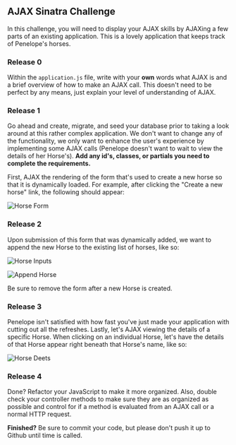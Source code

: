 ## AJAX Sinatra Challenge

In this challenge, you will need to display your AJAX skills by AJAXing a few parts of an existing application. This is a lovely application that keeps track of Penelope's horses.

### Release 0

Within the `application.js` file, write with your **own** words what AJAX is and a brief overview of how to make an AJAX call. This doesn't need to be perfect by any means, just explain your level of understanding of AJAX.

### Release 1

Go ahead and create, migrate, and seed your database prior to taking a look around at this rather complex application. We don't want to change any of the functionality, we only want to enhance the user's experience by implementing some AJAX calls (Penelope doesn't want to wait to view the details of her Horse's). **Add any id's, classes, or partials you need to complete the requirements.**

First, AJAX the rendering of the form that's used to create a new horse so that it is dynamically loaded. For example, after clicking the "Create a new horse" link, the following should appear:

![Horse Form](http://i.imgur.com/DpLoZD5.png)

### Release 2

Upon submission of this form that was dynamically added, we want to append the new Horse to the existing list of horses, like so:

![Horse Inputs](http://i.imgur.com/LVnGaVC.png)

![Append Horse](http://i.imgur.com/uT1r91B.png)

Be sure to remove the form after a new Horse is created.

### Release 3

Penelope isn't satisfied with how fast you've just made your application with cutting out all the refreshes. Lastly, let's AJAX viewing the details of a specific Horse. When clicking on an individual Horse, let's have the details of that Horse appear right beneath that Horse's name, like so:

![Horse Deets](http://i.imgur.com/HrHn0Eq.png)

### Release 4

Done? Refactor your JavaScript to make it more organized. Also, double check your controller methods to make sure they are as organized as possible and control for if a method is evaluated from an AJAX call or a normal HTTP request.

**Finished?** Be sure to commit your code, but please don't push it up to Github until time is called.








